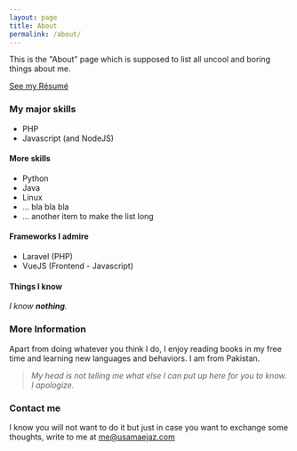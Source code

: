 ```yaml
---
layout: page
title: About
permalink: /about/
---
```


This is the "About" page which is supposed to list all uncool and boring things about me. 

[See my Résumé](/resume/)

### My major skills
- PHP
- Javascript (and NodeJS)

#### More skills
- Python
- Java
- Linux
- ... bla bla bla
- ... another item to make the list long

#### Frameworks I admire
- Laravel (PHP)
- VueJS (Frontend - Javascript)

#### Things I know
*I know **nothing**.*

### More Information
Apart from doing whatever you think I do, I enjoy reading books in my free time and learning new languages and behaviors. 
I am from Pakistan. 

> *My head is not telling me what else I can put up here for you to know. I apologize.*

### Contact me
I know you will not want to do it but just in case you want to exchange some thoughts, write to me at [me@usamaejaz.com](me@usamaejaz.com)
